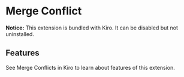 # Merge Conflict

**Notice:** This extension is bundled with Kiro. It can be disabled but not uninstalled.

## Features

See Merge Conflicts in Kiro to learn about features of this extension.
